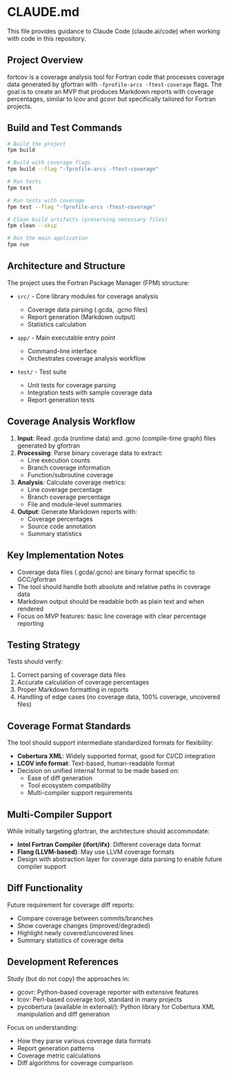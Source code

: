 # CLAUDE.md

This file provides guidance to Claude Code (claude.ai/code) when working with code in this repository.

## Project Overview

fortcov is a coverage analysis tool for Fortran code that processes coverage data generated by gfortran with `-fprofile-arcs -ftest-coverage` flags. The goal is to create an MVP that produces Markdown reports with coverage percentages, similar to lcov and gcovr but specifically tailored for Fortran projects.

## Build and Test Commands

```bash
# Build the project
fpm build

# Build with coverage flags
fpm build --flag "-fprofile-arcs -ftest-coverage"

# Run tests
fpm test

# Run tests with coverage
fpm test --flag "-fprofile-arcs -ftest-coverage"

# Clean build artifacts (preserving necessary files)
fpm clean --skip

# Run the main application
fpm run
```

## Architecture and Structure

The project uses the Fortran Package Manager (FPM) structure:

- `src/` - Core library modules for coverage analysis
  - Coverage data parsing (.gcda, .gcno files)
  - Report generation (Markdown output)
  - Statistics calculation
  
- `app/` - Main executable entry point
  - Command-line interface
  - Orchestrates coverage analysis workflow
  
- `test/` - Test suite
  - Unit tests for coverage parsing
  - Integration tests with sample coverage data
  - Report generation tests

## Coverage Analysis Workflow

1. **Input**: Read .gcda (runtime data) and .gcno (compile-time graph) files generated by gfortran
2. **Processing**: Parse binary coverage data to extract:
   - Line execution counts
   - Branch coverage information
   - Function/subroutine coverage
3. **Analysis**: Calculate coverage metrics:
   - Line coverage percentage
   - Branch coverage percentage
   - File and module-level summaries
4. **Output**: Generate Markdown reports with:
   - Coverage percentages
   - Source code annotation
   - Summary statistics

## Key Implementation Notes

- Coverage data files (.gcda/.gcno) are binary format specific to GCC/gfortran
- The tool should handle both absolute and relative paths in coverage data
- Markdown output should be readable both as plain text and when rendered
- Focus on MVP features: basic line coverage with clear percentage reporting

## Testing Strategy

Tests should verify:
1. Correct parsing of coverage data files
2. Accurate calculation of coverage percentages
3. Proper Markdown formatting in reports
4. Handling of edge cases (no coverage data, 100% coverage, uncovered files)

## Coverage Format Standards

The tool should support intermediate standardized formats for flexibility:
- **Cobertura XML**: Widely supported format, good for CI/CD integration
- **LCOV info format**: Text-based, human-readable format
- Decision on unified internal format to be made based on:
  - Ease of diff generation
  - Tool ecosystem compatibility
  - Multi-compiler support requirements

## Multi-Compiler Support

While initially targeting gfortran, the architecture should accommodate:
- **Intel Fortran Compiler (ifort/ifx)**: Different coverage data format
- **Flang (LLVM-based)**: May use LLVM coverage formats
- Design with abstraction layer for coverage data parsing to enable future compiler support

## Diff Functionality

Future requirement for coverage diff reports:
- Compare coverage between commits/branches
- Show coverage changes (improved/degraded)
- Highlight newly covered/uncovered lines
- Summary statistics of coverage delta

## Development References

Study (but do not copy) the approaches in:
- gcovr: Python-based coverage reporter with extensive features
- lcov: Perl-based coverage tool, standard in many projects
- pycobertura (available in external/): Python library for Cobertura XML manipulation and diff generation

Focus on understanding:
- How they parse various coverage data formats
- Report generation patterns
- Coverage metric calculations
- Diff algorithms for coverage comparison